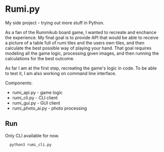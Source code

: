 
# Rumi.py
My side project - trying out more stuff in Python. 

As a fan of the Rummikub board game, I wanted to recreate and enchance 
the experience. My final goal is to provide API that would be able to receive 
a picture of a table full of rumi tiles and the users own tiles, and then calculate
the best possible way of playing your hand. That goal requires modeling all the game logic,
processing given images, and then running the calculations for the best outcome.

As far I am at the first step, recreating the game's logic in code.
To be able to test it, I am also working on command line interface.

Components:
- rumi_api.py - game logic 
- rumi_cli.py - CLI client
- rumi_gui.py - GUI client 
- rumi_photo_ai.py - photo processing



## Run

Only CLI available for now.

```bash
  python3 rumi_cli.py
```



